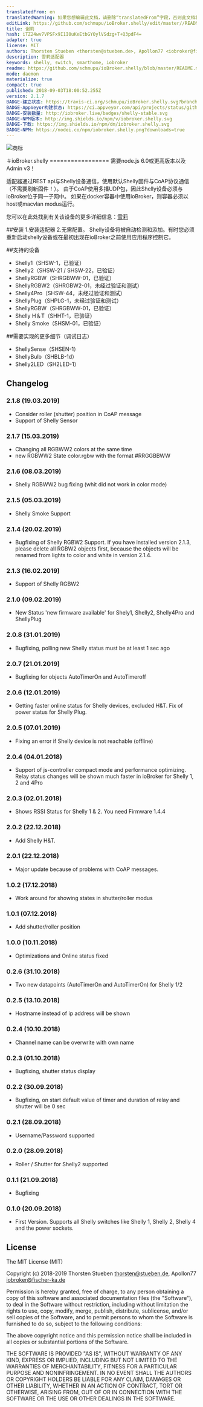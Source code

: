 ```yaml
---
translatedFrom: en
translatedWarning: 如果您想编辑此文档，请删除“translatedFrom”字段，否则此文档将再次自动翻译
editLink: https://github.com/schmupu/ioBroker.shelly/edit/master//README.md
title: 谢莉
hash: iTZ24wv7VPSFx9I1I0uKeEtbGYOylVSdzg+T+Q3pdF4=
adapter: true
license: MIT
authors: Thorsten Stueben <thorsten@stueben.de>, Apollon77 <iobroker@fischer-ka.de>
description: 雪莉适配器
keywords: shelly, switch, smarthome, iobroker
readme: https://github.com/schmupu/ioBroker.shelly/blob/master/README.md
mode: daemon
materialize: true
compact: true
published: 2018-09-03T18:00:52.255Z
version: 2.1.7
BADGE-建立状态: https://travis-ci.org/schmupu/ioBroker.shelly.svg?branch=master
BADGE-AppVeyor构建状态: https://ci.appveyor.com/api/projects/status/github/schmupu/ioBroker.shelly?branch=master&svg=true
BADGE-安装数量: http://iobroker.live/badges/shelly-stable.svg
BADGE-NPM版本: http://img.shields.io/npm/v/iobroker.shelly.svg
BADGE-下载: https://img.shields.io/npm/dm/iobroker.shelly.svg
BADGE-NPM: https://nodei.co/npm/iobroker.shelly.png?downloads=true
---
```

![商标](zh-cn/adapterref/iobroker.shelly/../../../en/adapterref/iobroker.shelly/admin/shelly.png)


＃ioBroker.shelly =================
需要node.js 6.0或更高版本以及Admin v3！

适配器通过REST api与Shelly设备通信，使用默认Shelly固件与CoAP协议通信（不需要刷新固件！）。
由于CoAP使用多播UDP包，因此Shelly设备必须与ioBroker位于同一子网中。
如果在docker容器中使用ioBroker，则容器必须以host或macvlan modus运行。

您可以在此处找到有关该设备的更多详细信息：[雪莉](https://shelly.cloud/)

##安装
1.安装适配器
2.无需配置。 Shelly设备将被自动检测和添加。有时您必须重新启动shelly设备或在最初出现在ioBroker之前使用应用程序控制它。

##支持的设备
* Shelly1（SHSW-1，已验证）
* Shelly2（SHSW-21 / SHSW-22，已验证）
* ShellyRGBW（SHRGBWW-01，已验证）
* ShellyRGBW2（SHRGBW2-01，未经过验证和测试）
* Shelly4Pro（SHSW-44，未经过验证和测试）
* ShellyPlug（SHPLG-1，未经过验证和测试）
* ShellyRGBW（SHRGBWW-01，已验证）
* Shelly H＆T（SHHT-1，已验证）
* Shelly Smoke（SHSM-01，已验证）

##需要实现的更多细节（调试日志）
* ShellySense（SHSEN-1）
* ShellyBulb（SHBLB-1d）
* Shelly2LED（SH2LED-1）

## Changelog

### 2.1.8 (19.03.2019)
* Consider roller (shutter) position in CoAP message 
* Support of Shelly Sensor

### 2.1.7 (15.03.2019)
* Changing all RGBWW2 colors at the same time
* new RGBWW2 State color.rgbw with the format #RRGGBBWW

### 2.1.6 (08.03.2019)
* Shelly RGBWW2 bug fixing (whit did not work in color mode)

### 2.1.5 (05.03.2019)
* Shelly Smoke Support

### 2.1.4 (20.02.2019)
* Bugfixing of Shelly RGBW2 Support. If you have installed version 2.1.3, please delete all RGBW2 objects first, because the objects will be renamed from lights to color and white in version 2.1.4.   

### 2.1.3 (16.02.2019)
* Support of Shelly RGBW2

### 2.1.0 (09.02.2019)
* New Status 'new firmware available' for Shely1, Shelly2, Shelly4Pro and ShellyPlug 

### 2.0.8 (31.01.2019)
* Bugfixing, polling new Shelly status must be at least 1 sec ago 

### 2.0.7 (21.01.2019)
* Bugfixing for objects AutoTimerOn and AutoTimeroff

### 2.0.6 (12.01.2019)
* Getting faster online status for Shelly devices, excluded H&T. Fix of power status for Shelly Plug.

### 2.0.5 (07.01.2019)
* Fixing an error if Shelly device is not reachable (offline)

### 2.0.4 (04.01.2018)
* Support of js-controller compact mode and performance optimizing. Relay status changes will be shown much faster in ioBroker for Shelly 1, 2 and 4Pro

### 2.0.3 (02.01.2018)
* Shows RSSI Status for Shelly 1 & 2. You need Firmware 1.4.4 

### 2.0.2 (22.12.2018)
* Add Shelly H&T. 

### 2.0.1 (22.12.2018)
* Major update because of problems with CoAP messages. 

### 1.0.2 (17.12.2018)
* Work around for showing states in shutter/roller modus

### 1.0.1 (07.12.2018)
* Add shutter/roller position

### 1.0.0 (10.11.2018)
* Optimizations and Online status fixed

### 0.2.6 (31.10.2018)
* Two new datapoints (AutoTimerOn and AutoTimerOn) for Shelly 1/2

### 0.2.5 (13.10.2018)
* Hostname instead of ip address will be shown

### 0.2.4 (10.10.2018)
* Channel name can be overwrite with own name

### 0.2.3 (01.10.2018)
* Bugfixing, shutter status display

### 0.2.2 (30.09.2018)
* Bugfixing, on start default value of timer and duration of relay and shutter will be 0 sec

### 0.2.1 (28.09.2018)
* Username/Password supported

### 0.2.0 (28.09.2018)
* Roller / Shutter for Shelly2 supported

### 0.1.1 (21.09.2018)
* Bugfixing

### 0.1.0 (20.09.2018)
* First Version. Supports all Shelly switches like Shelly 1, Shelly 2, Shelly 4 and the power sockets.

## License
The MIT License (MIT)

Copyright (c) 2018-2019 Thorsten Stueben <thorsten@stueben.de>, Apollon77 <iobroker@fischer-ka.de>

Permission is hereby granted, free of charge, to any person obtaining a copy
of this software and associated documentation files (the "Software"), to deal
in the Software without restriction, including without limitation the rights
to use, copy, modify, merge, publish, distribute, sublicense, and/or sell
copies of the Software, and to permit persons to whom the Software is
furnished to do so, subject to the following conditions:

The above copyright notice and this permission notice shall be included in
all copies or substantial portions of the Software.

THE SOFTWARE IS PROVIDED "AS IS", WITHOUT WARRANTY OF ANY KIND, EXPRESS OR
IMPLIED, INCLUDING BUT NOT LIMITED TO THE WARRANTIES OF MERCHANTABILITY,
FITNESS FOR A PARTICULAR PURPOSE AND NONINFRINGEMENT. IN NO EVENT SHALL THE
AUTHORS OR COPYRIGHT HOLDERS BE LIABLE FOR ANY CLAIM, DAMAGES OR OTHER
LIABILITY, WHETHER IN AN ACTION OF CONTRACT, TORT OR OTHERWISE, ARISING FROM,
OUT OF OR IN CONNECTION WITH THE SOFTWARE OR THE USE OR OTHER DEALINGS IN
THE SOFTWARE.